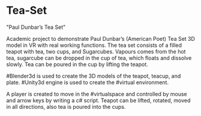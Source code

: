 # Tea-Set
"Paul Dunbar’s Tea Set"

Academic project to demonstrate Paul Dunbar’s (American Poet) Tea Set 3D model in VR with real working functions. The tea set consists of a filled teapot with tea, two cups, and Sugarcubes. Vapours comes from the hot tea, sugarcube can be dropped in the cup of tea, which floats and dissolve slowly. Tea can be poured in the cup by lifting the teapot.

#Blender3d is used to create the 3D models of the teapot, teacup, and plate. #Unity3d engine is used to create the #virtual environment.

A player is created to move in the #virtualspace and controlled by mouse and arrow keys by writing a c# script. Teapot can be lifted, rotated, moved in all directions, also tea is poured into the cups.
